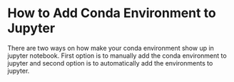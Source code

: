 # How to Add Conda Environment to Jupyter

There are two ways on how make your conda environment show up in jupyter notebook. First option is to manually add the conda environment to jupyter and second option is to automatically add the environments to jupyter.
